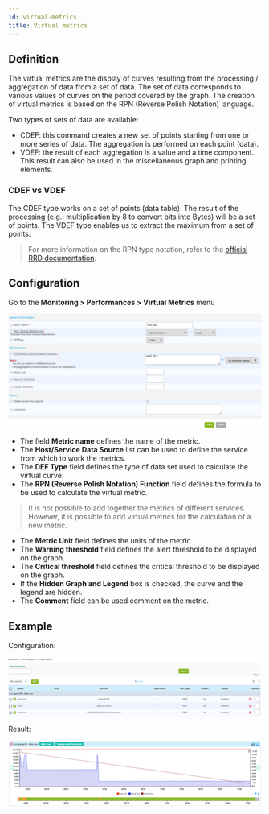 ```yaml
---
id: virtual-metrics
title: Virtual metrics
---
```


## Definition

The virtual metrics are the display of curves resulting from the processing / aggregation of data from a set of data.
The set of data corresponds to various values of curves on the period covered by the graph. 
The creation of virtual metrics is based on the RPN (Reverse Polish Notation) language.

Two types of sets of data are available:

* CDEF: this command creates a new set of points starting from one or more series of data. The aggregation is performed
  on each point (data).
* VDEF: the result of each aggregation is a value and a time component. This result can also be used in the miscellaneous
  graph and printing elements.

### CDEF vs VDEF

The CDEF type works on a set of points (data table). The result of the processing (e.g.: multiplication by 8 to convert
bits into Bytes) will be a set of points. The VDEF type enables us to extract the maximum from a set of points.

> For more information on the RPN type notation, refer to the [official RRD documentation](https://oss.oetiker.ch/rrdtool/doc/rrdgraph_rpn.en.html).

## Configuration

Go to the **Monitoring \> Performances \> Virtual Metrics** menu

![image](../assets/performance-graphs/02addvmetric.png)

* The field **Metric name** defines the name of the metric.
* The **Host/Service Data Source** list can be used to define the service from which to work the metrics.
* The **DEF Type** field defines the type of data set used to calculate the virtual curve.
* The **RPN (Reverse Polish Notation) Function** field defines the formula to be used to calculate the virtual metric.

> It is not possible to add together the metrics of different services. However, it is possible to add virtual metrics
> for the calculation of a new metric.

* The **Metric Unit** field defines the units of the metric.
* The **Warning threshold** field defines the alert threshold to be displayed on the graph.
* The **Critical threshold** field defines the critical threshold to be displayed on the graph.
* If the **Hidden Graph and Legend** box is checked, the curve and the legend are hidden.
* The **Comment** field can be used comment on the metric.

## Example

Configuration:

![image](../assets/performance-graphs/02virtualmetric_conf.png)

Result:

![image](../assets/performance-graphs/02virtualmetric_example.png)